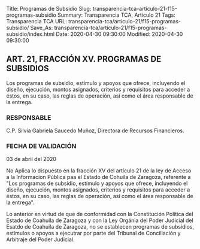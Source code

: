 Title: Programas de Subsidio
Slug: transparencia-tca-articulo-21-f15-programas-subsidio
Summary: Transparencia TCA, Artículo 21
Tags: Transparencia TCA
URL: transparencia-tca/articulo-21/f15-programas-subsidio/
Save_As: transparencia-tca/articulo-21/f15-programas-subsidio/index.html
Date: 2020-04-30 09:30:00
Modified: 2020-04-30 09:30:00


## ART. 21, FRACCIÓN XV. PROGRAMAS DE SUBSIDIOS

Los programas de subsidio, estímulo y apoyos que ofrece, incluyendo el diseño, ejecución, montos asignados, criterios y requisitos para acceder a éstos, en su caso, las reglas de operación, así como el área responsable de la entrega.


### RESPONSABLE

C.P. Silvia Gabriela Saucedo Muñoz, Directora de Recursos Financieros.


### FECHA DE VALIDACIÓN

03 de abril del 2020


No Aplica lo dispuesto en la fracción XV del artículo 21 de la ley de Acceso a la Informacion Pública paa el Estado de Cohuila de Zaragoza, referente a "Los programas de subsidio, estímulo y apoyos que ofrece, incluyendo el diseño, ejecución, montos asignados, criterios y requisitos para acceder a éstos, en su caso, las reglas de operación, así como el área responsable de la entrega".

Lo anterior en virtud de que de conformidad con la Constitución Política del Estado de Coahuila de Zaragoza y con la Ley Orgánia del Poder Judicial del Esatdo de Coahuila de Zaragoza, no se establecen programas de subsidios, estímulos o apoyos a ejecutrar por parte del Tribunal de Conciliación y Arbitraje del Poder Judicial.



